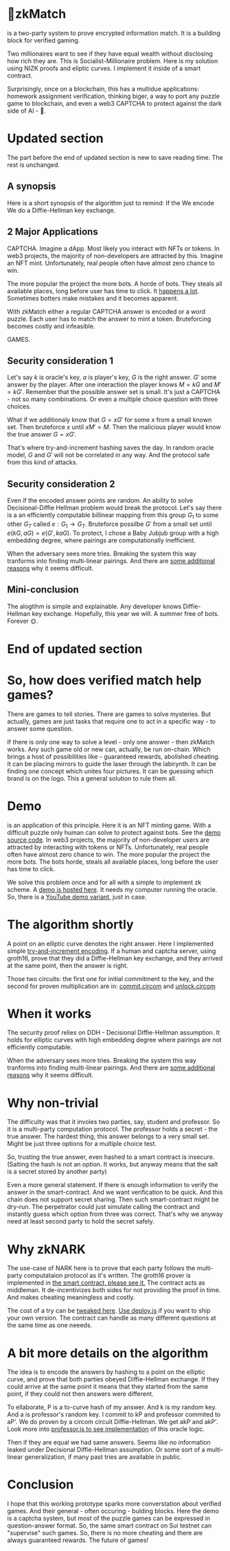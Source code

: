 # 👥zkMatch 
is a two-party system to prove encrypted information match. It is a building block for verified gaming.

Two millionaires want to see if they have equal wealth without disclosing how rich they are. This is Socialist-Millionaire problem.
Here is my solution using NIZK proofs and eliptic curves. I implement it inside of a smart contract.

Surprisingly, once on a blockchain, this has a multidue applications: homework assignment verification, thinking biger, a way to port any puzzle game to blockchain, and even a web3 CAPTCHA to protect against the dark side of AI - 🦾.

# Updated section
The part before the end of updated section is new to save reading time.
The rest is unchanged.

## A synopsis

Here is a short synopsis of the algorithm just to remind:
If the 
We encode 
We do a Diffie-Hellman key exchange.

## 2 Major Applications
CAPTCHA. Imagine a dApp. Most likely you interact with NFTs or tokens. In web3 projects, the majority of non-developers are attracted by this. Imagine an NFT mint. Unfortunately, real people often have almost zero chance to win. 

The more popular the project the more bots. A horde of bots. They steals all available places, long before user has time to click. It [happens a lot](https://cryptoslate.com/the-saudis-hits-number-1-on-opensea-as-bots-claim-free-mint-scammers-attack-discord/). 
Sometimes botters make mistakes and it becomes apparent.


With zkMatch either a regular CAPTCHA answer is encoded or a word puzzle. Each user has to match the answer to mint a token. Bruteforcing becomes costly and infeasible.

GAMES. 

## Security consideration 1

<!-- This is not a complete and rigorous proof, yet. Though it was my rationale when I came up with this simple system.

I know this might be obvious. I wanted to write it up, -->

Let's say $k$ is oracle's key, $a$ is player's key, $G$ is the right answer. $G'$ some answer by the player.
After one interaction the player knows $M = kG$ and $M' = kG'$. Remember that the possible answer set is small. It's just a CAPTCHA - not so many combinations. Or even a multiple choice question with three choices.

What if we additionaly know that $G = xG'$ for some $x$ from a small known set. Then bruteforce $x$ until $xM' = M$. Then the malicious player would know the true answer  $G = xG'$.
<!-- So, to protect, we must not allow correlation between different encoded answers happen.  -->

That's where try-and-increment hashing saves the day. In random oracle model, $G$ and $G'$ will not be correlated in any way.
And the protocol safe from this kind of attacks. 

## Security consideration 2

Even if the encoded answer points are random. An ability to solve Decisional-Diffie Hellman problem would break the protocol.
Let's say there is a an efficiently computable billinear mapping from this group $G_1$ to some other $G_T$ called $e: G_1 \rightarrow G_T$.
Bruteforce possilbe $G'$ from a small set until $e(kG, aG) = e(G', kaG)$. To protect, I chose a Baby Jubjub group with a high embedding degree, where pairings are computationally inefficient.

When the adversary sees more tries. Breaking the system this way tranforms into finding multi-linear pairings. And there are [some additional reasons](https://crypto.stanford.edu/~dabo/papers/mlinear.pdf) why it seems difficult.  

<!-- 
## How does it help NFTs
Yeseterday, -->

## Mini-conclusion 

The alogtihm is simple and explainable. Any developer knows Diffie-Hellman key exchange.
Hopefully, this year we will. A summer free of bots. Forever 🌞.

# End of updated section

# So, how does verified match help games?

There are games to tell stories. There are games to solve mysteries. But actually, games are just tasks that require one to act in a specific way - to answer some question. 

If there is only one way to solve a level - only one answer - then zkMatch works. 
Any such game old or new can, actually, be run on-chain. Which brings a host of possibilities like - guaranteed rewards, abolished cheating. It can be placing mirrors to guide the laser through the labirynth. It can be finding one concept which unites four pictures. It can be guessing which brand is on the logo. This a general solution to rule them all.

# Demo
is an application of this principle. Here it is an NFT minting game. With a difficult puzzle only human can solve to protect against bots. See the [demo source code](https://github.com/arty-arty/zkMatch/blob/ed4e3aae599be228f97c38fc7d95cc75f4114a47/my-mint/src/App.jsx#L219).
In web3 projects, the majority of non-developer users are attracted by interacting with tokens or NFTs. Unfortunately, real people often have almost zero chance to win. The more popular the project the more bots. The bots horde, steals all available places, long before the user has time to click.

We solve this problem once and for all with a simple to implement zk scheme.
A [demo is hosted here](https://cheerful-cheesecake-30269e.netlify.app/). It needs my computer running the oracle. So, there is a [YouTube demo variant](https://youtu.be/PdydslqjhMo), just in case.

# The algorithm shortly

A point on an elliptic curve denotes the right answer. Here I implemented simple [try-and-increment encoding](https://github.com/arty-arty/zkMatch/blob/master/boneh-encode/hash_to_curve.js). If a human and captcha server, using groth16, prove
that they did a Diffie-Hellman key exchange, and they arrived at the same point, then the answer is right. 

Those two circuits: the first one for initial commitment to the key, and the second for proven multiplication are
in: [commit.circom](https://github.com/arty-arty/zkMatch/blob/master/commit.circom) and [unlock.circom](https://github.com/arty-arty/zkMatch/blob/master/unlock.circom)

# When it works 

The security proof relies on DDH - Decisional Diffie-Hellman assumption. It holds for elliptic curves with high embedding degree where pairings are not efficiently computable. 

When the adversary sees more tries. Breaking the system this way tranforms into finding multi-linear pairings. And there are [some additional reasons](https://crypto.stanford.edu/~dabo/papers/mlinear.pdf) why it seems difficult.  

# Why non-trivial

The difficulty was that it involes two parties, say, student and professor. So it is a multi-party computation protocol. The professor holds a secret - the true answer. The hardest thing, this answer belongs to a very small set. Might be just three options for a multiple choice test.

So, trusting the true answer, even hashed to a smart contract is insecure. (Salting the hash is not an option.
It works, but anyway means that the salt is a secret stored by another party) 

Even a more general statement. If there is enough information to verify the answer in the smart-contract. And we want verification to be quick. And this chain does not support secret sharing. Then such smart-contract might be dry-run. The perpetrator could just simulate calling the contract and instantly guess which option from three was correct. That's why we anyway need at least second party to hold the secret safely.

# Why zkNARK

The use-case of NARK here is to prove that each party follows the multi-party computataion protocol as it's written. The groth16 prover is implemented in [the smart contract, please see it.](https://github.com/arty-arty/zkMatch/blob/master/sui-verifier/sources/dev_verifier.move) The contract acts as middleman. It de-incentivizes both sides for not providing the proof in time. And makes cheating meaningless and costly.

The cost of a try can be [tweaked here](https://github.com/arty-arty/zkMatch/blob/ed4e3aae599be228f97c38fc7d95cc75f4114a47/sui-verifier/sources/dev_verifier.move#L124). 
[Use deploy.js](https://github.com/arty-arty/zkMatch/blob/master/client-scripts/deploy.js) if you want to ship your own version.
The contract can handle as many different questions at the same time as one neeeds.

# A bit more details on the algorithm

The idea is to encode the answers by hashing to a point on the elliptic curve, and prove that both parties obeyed Diffie-Hellman exchange. 
If they could arrive at the same point it means that they started from the same point, if they could not then answers were different.

To ellaborate, P is a to-curve hash of my answer. And k is my random key. And a is professor's random key. I commit to kP and professor commited to aP'. We do proven by a circom circuit Diffie-Hellman. We get akP and akP'. Look more into [professor.js to see implementation](https://github.com/arty-arty/zkMatch/blob/master/client-scripts/professor.js) of this oracle logic.

Then if they are equal we had same answers. Seems like no information leaked under Decisional Diffie-Hellman assumption. Or some sort of a multi-linear generalization, if many past tries are available in public.

# Conclusion

I hope that this working prototype sparks more converstation about verified games. And their general - often occuring - bulding blocks.
Here the demo is a captcha system, but most of the puzzle games can be expressed in question-answer format. So, the same smart contract on Sui testnet can "supervise" such games.
So, there is no more cheating and there are always guaranteed rewards. The future of games!




